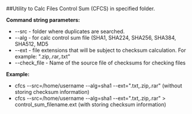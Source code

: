 ##Utility to Calc Files Control Sum (CFCS) in specified folder.

**Command string parameters:**
  - --src - folder where duplicates are searched.
  - --alg - for calc control sum file (SHA1, SHA224, SHA256, SHA384, SHA512, MD5 
  - --ext - file extensions that will be subject to checksum calculation. For example: ".zip,.rar,.txt"
  - --check_file - Name of the source file of checksums for checking files
  
**Example:** 
- cfcs --src=/home/username --alg=sha1 --ext=".txt,.zip,.rar" (without storing checksum information)
- cfcs --src=/home/username --alg=sha1 --ext=".txt,.zip,.rar" > control_sum_filename.ext (with storing checksum information)
